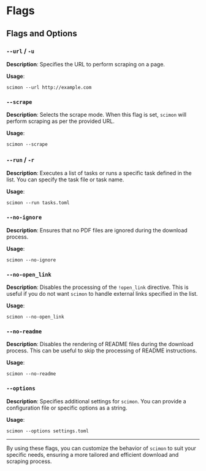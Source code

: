 # Flags

## Flags and Options

### `--url` / `-u`

**Description**: Specifies the URL to perform scraping on a page.

**Usage**:

```shell
scimon --url http://example.com
```

### `--scrape`

**Description**: Selects the scrape mode. When this flag is set, `scimon` will perform scraping as per the provided URL.

**Usage**:

```shell
scimon --scrape
```

### `--run` / `-r`

**Description**: Executes a list of tasks or runs a specific task defined in the list. You can specify the task file or task name.

**Usage**:

```shell
scimon --run tasks.toml
```

### `--no-ignore`

**Description**: Ensures that no PDF files are ignored during the download process.

**Usage**:

```shell
scimon --no-ignore
```

### `--no-open_link`

**Description**: Disables the processing of the `!open_link` directive. This is useful if you do not want `scimon` to handle external links specified in the list.

**Usage**:

```shell
scimon --no-open_link
```

### `--no-readme`

**Description**: Disables the rendering of README files during the download process. This can be useful to skip the processing of README instructions.

**Usage**:

```shell
scimon --no-readme
```

### `--options`

**Description**: Specifies additional settings for `scimon`. You can provide a configuration file or specific options as a string.

**Usage**:

```shell
scimon --options settings.toml
```

---

By using these flags, you can customize the behavior of `scimon` to suit your specific needs, ensuring a more tailored and efficient download and scraping process.
